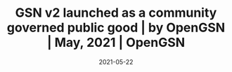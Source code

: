 ---
title: "GSN v2 launched as a community governed public good | by OpenGSN | May, 2021 | OpenGSN"
date: 2021-05-22
externalLink: https://blog.opengsn.org/gsn-v2-launched-as-a-community-governed-public-good-1438e2dc764
---